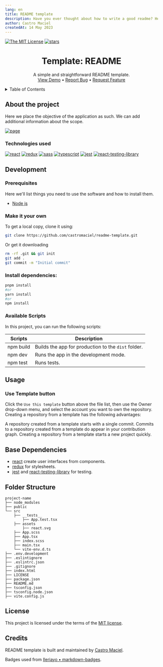 ```yaml
---
lang: en
title: README template
description: Have you ever thought about how to write a good readme? Here I leave you a template to get out of those troubles!
author: Castro Maciel
createdAt: 14 May 2023
---
```


<!-- PROJECT SHIELDS -->
[![The MIT License][license-shield]][license-url]
[![stars][stars-shield]][stars-url]

<!-- PROJECT TITLE -->
<h1 align="center">Template: README</h1>

<!-- PROJECT DESCRIPTION -->
<div align="center">
  <p align="center">
    A simple and straightforward README template.
    <br />
    <a href="https://github.com/castromaciel/readme-template">View Demo</a>
    •
    <a href="https://github.com/castromaciel/readme-template/issues">Report Bug</a>
    •
    <a href="https://github.com/castromaciel/readme-template/issues">Request Feature</a>
  </p>
</div>

<!-- TABLE OF CONTENTS -->
<details>
  <summary>Table of Contents</summary>
  <ol>
    <li>
      <a href="#about-the-project">About The Project</a>
      <ul>
        <li><a href="#technologies-used">Technologies used</a></li>
      </ul>
    </li>
    <li>
      <a href="#development">Development</a>
      <ul>
        <li><a href="#prerequisites">Prerequisites</a></li>
        <li><a href="#make-it-your-own">Make it your own</a></li>
        <li><a href="#install-dependencies">Install dependencies</a></li>
        <li><a href="#available-scripts">Available Scripts</a></li>
      </ul>
    </li>
    <li><a href="#usage">Usage</a></li>
    <li><a href="#base-dependencies">Base Dependencies</a></li>
    <li><a href="#folder-structure">Folder Structure</a></li>
    <li><a href="#license">License</a></li>
    <li><a href="#credits">Credits</a></li>
  </ol>
</details>

## About the project

Here we place the objective of the application as such. We can add additional information about the scope.

[![page][page-image]][page-image-url]

### Technologies used
[![react][react]][react-url]
[![redux][redux]][redux-url]
[![sass][sass]][sass-url]
[![typescript][ts]][ts-url]
[![jest][jest]][jest-url]
[![react-testing-library][react-testing-library]][react-testing-library-url]


## Development

### Prerequisites
Here we'll list things you need to use the software and how to install them.

* [Node js][nodejs-url]

### Make it your own
To get a local copy, clone it using:
```sh
git clone https://github.com/castromaciel/readme-template.git
```

Or get it downloading

```sh
rm -rf .git && git init
git add .
git commit -m "Initial commit"
```

### Install dependencies:

```sh
pnpm install
#or
yarn install
#or
npm install 
```

### Available Scripts

In this project, you can run the following scripts:

| Scripts       | Description                                         |
| ------------- | --------------------------------------------------- |
| npm build     | Builds the app for production to the `dist` folder.  |
| npm dev       | Runs the app in the development mode.                |
| npm test      | Runs tests.                                          |

## Usage

### Use Template button
Click the `Use this template` button above the file list, then use the Owner drop-down menu, and select the account you want to own the repository. Creating a repository from a template has the following advantages:

A repository created from a template starts with a single commit.
Commits to a repository created from a template do appear in your contribution graph.
Creating a repository from a template starts a new project quickly.

## Base Dependencies

- [react][react-url] create user interfaces from components.
- [redux][redux-url] for stylesheets.
- [jest][jest-url] and [react-testing-library][react-testing-library] for testing.

## Folder Structure

```
project-name
├── node_modules
├── public
└── src
    ├── __tests__
        ├── App.test.tsx
    ├── assets
        ├── react.svg
    ├── App.scss
    ├── App.tsx
    ├── index.scss
    ├── main.tsx
    └── vite-env.d.ts
├── .env.development
├── .eslintignore
├── .eslintrc.json
├── .gitignore
├── index.html
├── LICENSE
├── package.json
├── README.md
├── tsconfig.json
├── tsconfig.node.json
├── vite.config.js
```

## License

This project is licensed under the terms of the [MIT license][license-url].

## Credits

README template is built and maintained by [Castro Maciel](https://github.com/castromaciel).

Badges used from [Ileriayo • markdown-badges](https://github.com/Ileriayo/markdown-badges).


<!-- MARKDOWN LINKS & IMAGES -->
<!-- https://www.markdownguide.org/basic-syntax/#reference-style-links -->
[license-shield]: https://img.shields.io/github/license/castromaciel/readme-template
[license-url]: https://github.com/castromaciel/readme-template/blob/main/LICENSE
[stars-shield]: https://img.shields.io/github/stars/castromaciel/readme-template
[stars-url]: https://github.com/castromaciel/readme-template
[nodejs-url]: https://nodejs.org/en
[react]: https://img.shields.io/badge/react-%2320232a.svg?style=for-the-badge&logo=react&logoColor=%2361DAFB
[react-url]: https://react.dev/
[redux]: https://img.shields.io/badge/redux-%23593d88.svg?style=for-the-badge&logo=redux&logoColor=white
[redux-url]: https://redux.js.org/
[sass]: https://img.shields.io/badge/SASS-hotpink.svg?style=for-the-badge&logo=SASS&logoColor=white
[sass-url]: https://sass-lang.com/
[ts]: https://img.shields.io/badge/typescript-%23007ACC.svg?style=for-the-badge&logo=typescript&logoColor=white
[ts-url]: https://img.shields.io/badge/typescript-%23007ACC.svg?style=for-the-badge&logo=typescript&logoColor=white
[jest]: https://img.shields.io/badge/-jest-%23C21325?style=for-the-badge&logo=jest&logoColor=white
[jest-url]: https://jestjs.io/
[react-testing-library]: https://img.shields.io/badge/-TestingLibrary-%23E33332?style=for-the-badge&logo=testing-library&logoColor=white
[react-testing-library-url]: https://testing-library.com/docs/react-testing-library/intro/
[page-image]: /docs/readme-template.png
[page-image-url]: /docs/readme-template.png
